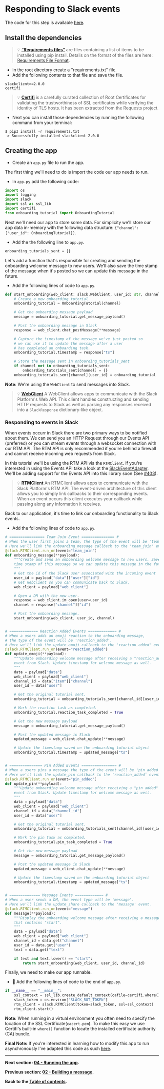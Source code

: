 # Responding to Slack events
The code for this step is available [here](/tutorial/PythOnBoardingBot).

## Install the dependencies
> 💡 **[“Requirements files”](https://pip.pypa.io/en/stable/user_guide/#id12)** are files containing a list of items to be installed using pip install. Details on the format of the files are here: [Requirements File Format](https://pip.pypa.io/en/stable/reference/pip_install/#requirements-file-format).

- In the root directory create a "requirements.txt" file.
- Add the following contents to that file and save the file.
```
slackclient>=2.0.0
certifi
```
> 💡 **[Certifi](https://github.com/certifi/python-certifi)** is a carefully curated collection of Root Certificates for validating the trustworthiness of SSL certificates while verifying the identity of TLS hosts. It has been extracted from the Requests project.

- Next you can install those dependencies by running the following command from your terminal:
```
$ pip3 install -r requirements.txt
-> Successfully installed slackclient-2.0.0
```

## Creating the app

- Create an `app.py` file to run the app.

The first thing we'll need to do is import the code our app needs to run.
- In `app.py` add the following code:
```Python
import os
import logging
import slack
import ssl as ssl_lib
import certifi
from onboarding_tutorial import OnboardingTutorial
```

Next we'll need our app to store some data. For simplicity we'll store our app data in-memory with the following data structure: `{"channel": {"user_id": OnboardingTutorial}}`.
- Add the the following line to `app.py`.
```Python
onboarding_tutorials_sent = {}
```

Let's add a function that's responsible for creating and sending the onboarding welcome message to new users. We'll also save the time stamp of the message when it's posted so we can update this message in the future.
- Add the following lines of code to `app.py`.
```Python
def start_onboarding(web_client: slack.WebClient, user_id: str, channel: str):
    # Create a new onboarding tutorial.
    onboarding_tutorial = OnboardingTutorial(channel)

    # Get the onboarding message payload
    message = onboarding_tutorial.get_message_payload()

    # Post the onboarding message in Slack
    response = web_client.chat_postMessage(**message)

    # Capture the timestamp of the message we've just posted so
    # we can use it to update the message after a user
    # has completed an onboarding task.
    onboarding_tutorial.timestamp = response["ts"]

    # Store the message sent in onboarding_tutorials_sent
    if channel not in onboarding_tutorials_sent:
        onboarding_tutorials_sent[channel] = {}
    onboarding_tutorials_sent[channel][user_id] = onboarding_tutorial
```
**Note:** We're using the `WebClient` to send messages into Slack.
> 💡 **[WebClient](/slack/web/client.py)** A WebClient allows apps to communicate with the Slack Platform's Web API. This client handles constructing and sending HTTP requests to Slack as well as parsing any responses received into a `SlackResponse` dictionary-like object.

### Responding to events in Slack
When events occurr in Slack there are two primary ways to be notified about them. We can send you an HTTP Request through our Events API (preferred) or you can stream events through a websocket connection with our RTM API. The RTM API is only recommended if you're behind a firewall and cannot receive incoming web requests from Slack.

In this tutorial we'll be using the RTM API via the `RTMClient`. If you're interested in using the Events API take a look at the [SlackEventAdapter](https://github.com/slackapi/python-slack-events-api). We'll be adding support for the Events API into this library soon (See [#403](https://github.com/slackapi/python-slackclient/issues/403)).

> 💡 **[RTMClient](/slack/rtm/client.py)** An RTMClient allows apps to communicate with the Slack Platform's RTM API. The event-driven architecture of this client allows you to simply link callbacks to their corresponding events. When an event occurs this client executes your callback while passing along any information it receives.

Back to our application, it's time to link our onboarding functionality to Slack events.
- Add the following lines of code to `app.py`.
```Python
# ================ Team Join Event =============== #
# When the user first joins a team, the type of the event will be 'team_join'.
# Here we'll link the onboarding_message callback to the 'team_join' event.
@slack.RTMClient.run_on(event="team_join")
def onboarding_message(**payload):
    """Create and send an onboarding welcome message to new users. Save the
    time stamp of this message so we can update this message in the future.
    """
    # Get the id of the Slack user associated with the incoming event
    user_id = payload["data"]["user"]["id"]
    # Get WebClient so you can communicate back to Slack.
    web_client = payload["web_client"]

    # Open a DM with the new user.
    response = web_client.im_open(user=user_id)
    channel = response["channel"]["id"]

    # Post the onboarding message.
    start_onboarding(web_client, user_id, channel)


# ============= Reaction Added Events ============= #
# When a users adds an emoji reaction to the onboarding message,
# the type of the event will be 'reaction_added'.
# Here we'll link the update_emoji callback to the 'reaction_added' event.
@slack.RTMClient.run_on(event="reaction_added")
def update_emoji(**payload):
    """Update onboarding welcome message after receiving a "reaction_added"
    event from Slack. Update timestamp for welcome message as well.
    """
    data = payload["data"]
    web_client = payload["web_client"]
    channel_id = data["item"]["channel"]
    user_id = data["user"]

    # Get the original tutorial sent.
    onboarding_tutorial = onboarding_tutorials_sent[channel_id][user_id]

    # Mark the reaction task as completed.
    onboarding_tutorial.reaction_task_completed = True

    # Get the new message payload
    message = onboarding_tutorial.get_message_payload()

    # Post the updated message in Slack
    updated_message = web_client.chat_update(**message)

    # Update the timestamp saved on the onboarding tutorial object
    onboarding_tutorial.timestamp = updated_message["ts"]


# =============== Pin Added Events ================ #
# When a users pins a message the type of the event will be 'pin_added'.
# Here we'll link the update_pin callback to the 'reaction_added' event.
@slack.RTMClient.run_on(event="pin_added")
def update_pin(**payload):
    """Update onboarding welcome message after receiving a "pin_added"
    event from Slack. Update timestamp for welcome message as well.
    """
    data = payload["data"]
    web_client = payload["web_client"]
    channel_id = data["channel_id"]
    user_id = data["user"]

    # Get the original tutorial sent.
    onboarding_tutorial = onboarding_tutorials_sent[channel_id][user_id]

    # Mark the pin task as completed.
    onboarding_tutorial.pin_task_completed = True

    # Get the new message payload
    message = onboarding_tutorial.get_message_payload()

    # Post the updated message in Slack
    updated_message = web_client.chat_update(**message)

    # Update the timestamp saved on the onboarding tutorial object
    onboarding_tutorial.timestamp = updated_message["ts"]


# ============== Message Events ============= #
# When a user sends a DM, the event type will be 'message'.
# Here we'll link the update_share callback to the 'message' event.
@slack.RTMClient.run_on(event="message")
def message(**payload):
    """Display the onboarding welcome message after receiving a message
    that contains "start".
    """
    data = payload["data"]
    web_client = payload["web_client"]
    channel_id = data.get("channel")
    user_id = data.get("user")
    text = data.get("text")

    if text and text.lower() == "start":
        return start_onboarding(web_client, user_id, channel_id)
```

Finally, we need to make our app runnable.
- 🏁 Add the following lines of code to the end of `app.py`.
```Python
if __name__ == "__main__":
    ssl_context = ssl_lib.create_default_context(cafile=certifi.where())
    slack_token = os.environ["SLACK_BOT_TOKEN"]
    rtm_client = slack.RTMClient(token=slack_token, ssl=ssl_context)
    rtm_client.start()
```
**Note:** When running in a virtual environment you often need to specify the location of the SSL Certificate(`cacert.pem`). To make this easy we use Certifi's built-in `where()` function to locate the installed certificate authority (CA) bundle.

**Final Note:** If you're interested in learning how to modify this app to run asynchronously I've adapted this code as such [here](/tutorial/PythOnBoardingBot/async_app.py).

---

**Next section: [04 - Running the app](/tutorial/04-running-the-app.md).**

**Previous section: [02 - Building a message](/tutorial/02-building-a-message.md).**

**Back to the [Table of contents](/tutorial/#table-of-contents).**
